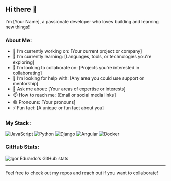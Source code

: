 ## Hi there 👋

I'm [Your Name], a passionate developer who loves building and learning new things! 

### About Me:
- 🔭 I’m currently working on: [Your current project or company]
- 🌱 I’m currently learning: [Languages, tools, or technologies you're exploring]
- 👯 I’m looking to collaborate on: [Projects you're interested in collaborating]
- 🤔 I’m looking for help with: [Any area you could use support or mentorship]
- 💬 Ask me about: [Your areas of expertise or interests]
- 📫 How to reach me: [Email or social media links]
- 😄 Pronouns: [Your pronouns]
- ⚡ Fun fact: [A unique or fun fact about you]

### My Stack:
![JavaScript](https://img.shields.io/badge/-JavaScript-F7DF1E?style=flat-square&logo=javascript&logoColor=black)
![Python](https://img.shields.io/badge/-Python-3776AB?style=flat-square&logo=python&logoColor=white)
![Django](https://img.shields.io/badge/-Django-092E20?style=flat-square&logo=django&logoColor=white)
![Angular](https://img.shields.io/badge/-Angular-DD0031?style=flat-square&logo=angular&logoColor=white)
![Docker](https://img.shields.io/badge/-Docker-2496ED?style=flat-square&logo=docker&logoColor=white)

### GitHub Stats:
![Igor Eduardo's GitHub stats](https://github-readme-stats.vercel.app/api?username=yourusername&show_icons=true&theme=radical)

---

Feel free to check out my repos and reach out if you want to collaborate!
